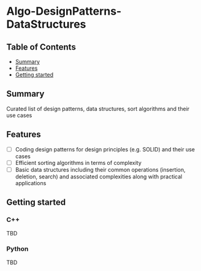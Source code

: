 # Algo-DesignPatterns-DataStructures

## Table of Contents

+ [Summary](#summary)
+ [Features](#features)
+ [Getting started](#getting-started)

## Summary

Curated list of design patterns, data structures, sort algorithms and their use cases

## Features

- [ ] Coding design patterns for design principles (e.g. SOLID) and their use cases
- [ ] Efficient sorting algorithms in terms of complexity 
- [ ] Basic data structures including their common operations (insertion, deletion, search) and associated complexities along with practical applications

## Getting started

### C++

TBD

### Python

TBD